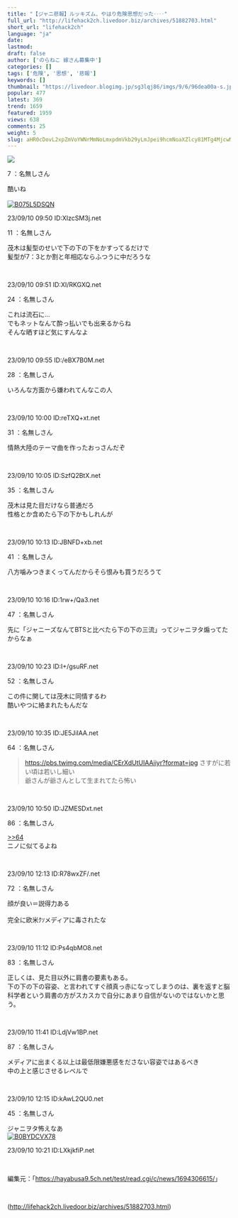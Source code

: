 ```yaml
---
title: "【ジャニ悲報】ルッキズム、やはり危険思想だった‥‥"
full_url: "http://lifehack2ch.livedoor.biz/archives/51882703.html"
short_url: "lifehack2ch"
language: "ja"
date: 
lastmod: 
draft: false
author: ['のらねこ 嫁さん募集中']
categories: []
tags: ['危険', '思想', '悲報']
keywords: []
thumbnail: "https://livedoor.blogimg.jp/sg3lqj86/imgs/9/6/96dea00a-s.jpg"
popular: 477
latest: 369
trend: 1659
featured: 1959
views: 638
comments: 25
weight: 5
slug: aHR0cDovL2xpZmVoYWNrMmNoLmxpdmVkb29yLmJpei9hcmNoaXZlcy81MTg4MjcwMy5odG1s
---
```


![](https://livedoor.blogimg.jp/sg3lqj86/imgs/9/6/96dea00a-s.jpg)

<div><p class='t_name'>7 ：名無しさん</p> <p class='r2'>酷いね<br><br><a href='https://www.amazon.co.jp/dp/B075L5DSQN/?tag=nishiky24-22' target='_blank'><img src='https://m.media-amazon.com/images/I/51-Hhif4ZUL._SL500_.jpg' alt='B075L5DSQN' border='0'></a> </p><p>23/09/10 09:50 ID:XIzcSM3j.net</p> <p class='t_name'>11 ：名無しさん</p> <p class='r4'>茂木は髪型のせいで下の下の下をかすってるだけで <br> 髪型が7：3とか割と年相応ならふつうに中だろうな </p><br><p>23/09/10 09:51 ID:XI/RKGXQ.net</p> <p class='t_name'>24 ：名無しさん</p> <p class='r4'>これは流石に… <br> でもネットなんて酔っ払いでも出来るからね <br> そんな晒すほど気にすんなよ </p><br><p>23/09/10 09:55 ID:/eBX7B0M.net</p> <p class='t_name'>28 ：名無しさん</p> <p class='r4'>いろんな方面から嫌われてんなこの人 </p><br><p>23/09/10 10:00 ID:reTXQ+xt.net</p> <p class='t_name'>31 ：名無しさん</p> <p class='r4'>情熱大陸のテーマ曲を作ったおっさんだぞ </p><br><p>23/09/10 10:05 ID:SzfQ2BtX.net</p> <p class='t_name'>35 ：名無しさん</p> <p class='r4'>茂木は見た目だけなら普通だろ <br> 性格とか含めたら下の下かもしれんが </p><br><p>23/09/10 10:13 ID:JBNFD+xb.net</p> <p class='t_name'>41 ：名無しさん</p> <p class='r4'>八方噛みつきまくってんだからそら恨みも買うだろうて </p><br><p>23/09/10 10:16 ID:1rw+/Qa3.net</p> <p class='t_name'>47 ：名無しさん</p> <p class='r4'>先に「ジャニーズなんてBTSと比べたら下の下の三流」ってジャニヲタ煽ってたからなぁ </p><br><p>23/09/10 10:23 ID:I+/gsuRF.net</p> <p class='t_name'>52 ：名無しさん</p> <p class='r4'>この件に関しては茂木に同情するわ <br> 酷いやつに絡まれたもんだな </p><br><p>23/09/10 10:35 ID:JE5JiIAA.net</p> <p class='t_name'>64 ：名無しさん</p> <blockquote class='AAA'> <a href='https://pbs.twimg.com/media/CErXdUtUIAAiiyr?format=jpg' target='_blank'>https://pbs.twimg.com/media/CErXdUtUIAAiiyr?format=jpg</a> さすがに若い頃は若いし細い <br> 爺さんが爺さんとして生まれてたら怖い </blockquote><br><p>23/09/10 10:50 ID:JZMESDxt.net</p> <p class='t_name_res'>86 ：名無しさん</p> <p class='r4'><a href='#res_64'>>>64</a> <br> ニノに似てるよね </p><br><p>23/09/10 12:13 ID:R78wxZF/.net</p> <p class='t_name'>72 ：名無しさん</p> <p class='r4'>顔が良い＝説得力ある <br> <br> 完全に欧米ｸｿメディアに毒されたな </p><br><p>23/09/10 11:12 ID:Ps4qbMO8.net</p> <p class='t_name'>83 ：名無しさん</p> <p class='r4'>正しくは、見た目以外に肩書の要素もある。 <br> 下の下の下の容姿、と言われてすぐ顔真っ赤になってしまうのは、裏を返すと脳科学者という肩書の方がスカスカで自分にあまり自信がないのではないかと思う。 </p><br><p>23/09/10 11:41 ID:LdjVw1BP.net</p> <p class='t_name'>87 ：名無しさん</p> <p class='r4'>メディアに出まくる以上は最低限嫌悪感をださない容姿ではあるべき <br> 中の上と感じさせるレベルで </p><br><p>23/09/10 12:15 ID:kAwL2QU0.net</p> <p class='t_name'>45 ：名無しさん</p> <p class='r2'>ジャニヲタ怖えなあ<br><a href='https://www.amazon.co.jp/dp/B0BYDCVX78/?tag=nishiky24-22' target='_blank'><img src='https://m.media-amazon.com/images/I/51KavZjEIiL._SL500_.jpg' alt='B0BYDCVX78' border='0'></a> </p><p>23/09/10 10:21 ID:LXkjkfiP.net</p> <br><p class='p_url'>編集元：「<a href='https://hayabusa9.5ch.net/test/read.cgi/c/news/1694306615/' target='_blank'>https://hayabusa9.5ch.net/test/read.cgi/c/news/1694306615/</a>」</p> <br clear='all'></div>

(http://lifehack2ch.livedoor.biz/archives/51882703.html)
